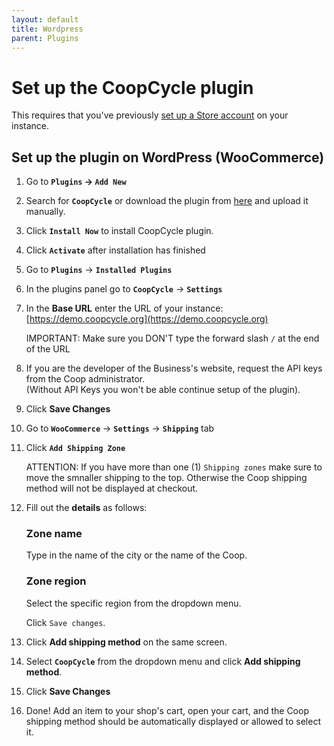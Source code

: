 ```yaml
---
layout: default
title: Wordpress
parent: Plugins
---
```


# Set up the CoopCycle plugin

This requires that you've previously [set up a Store account](/en/admin/stores/) on your instance.

## Set up the plugin on WordPress (WooCommerce)

1. Go to **`Plugins` → `Add New`**

2. Search for **`CoopCycle`** or download the plugin from [here](https://github.com/coopcycle/coopcycle-plugins/releases/download/wordpress-0.11.2/wordpress-0.11.2.zip) and upload it manually.

3. Click **`Install Now`** to install CoopCycle plugin.

4. Click **`Activate`** after installation has finished

5. Go to **`Plugins`** → **`Installed Plugins`**

6. In the plugins panel go to **`CoopCycle`** → **`Settings`**

7. In the **Base URL** enter the URL of your instance: [https://demo.coopcycle.org](https://demo.coopcycle.org)

   <div class="shadow p-3 mb-3 bg-white rounded border border-danger">
   <span class="badge badge-danger">IMPORTANT:</span>
   <span> Make sure you DON'T type the forward slash <code>/</code> at the end of the URL</span>
   </div>
   
8. If you are the developer of the Business's website, request the API keys from the Coop administrator.  
   (Without API Keys you won't be able continue setup of the plugin).

9.  Click **Save Changes** 


10. Go to **`WooCommerce`** → **`Settings`** → **`Shipping`** tab

11. Click **`Add Shipping Zone`**

    <div class="shadow p-3 mb-3 bg-white rounded border border-warning">
    <span class="badge badge-warning">ATTENTION:</span>
    <span> If you have more than one (1) <code>Shipping zones</code> make sure to move the smnaller shipping to the top. Otherwise the Coop shipping method will not be displayed at checkout.</span>
    </div>

12. Fill out the **details** as follows:

    ### Zone name
    Type in the name of the city or the name of the Coop.


    ### Zone region
    Select the specific region from the dropdown menu.

    <!--Click on **Limit to specific postcodes** to open an input field where you will need to enter a list of postcodes which correspond the delivery area. 
    Download/open this file below ↓ and copy the whole list of postcodes and paste it in the `Zone regions` under United Kingdom.-->

    Click `Save changes`.


13. Click **Add shipping method** on the same screen.


14. Select **`CoopCycle`** from the dropdown menu and click **Add shipping method**.

15. Click **Save Changes**

16. Done! Add an item to your shop's cart, open your cart, and the Coop shipping method should be automatically displayed or allowed to select it.

<!--Overview
--------

The CoopCycle plugin for WordPress allows to add a [shipping method](https://docs.woocommerce.com/document/setting-up-shipping-zones/) to WooCommerce,
and to transmit the shipping data to CoopCycle directly, using the API.

If one of your partners already has an e-commerce website based on WooCommerce, it the best way to have a seamless integration.

On CoopCycle, the shipping data sent will be attached to a [store](../_admin/stores.md), so you will need to create a store if you don't have one already.
The settings of the store modify the behavior of the plugin, in particular the configuration of the time slot used.

Obtaining an API token
----------------------

The first thing to do is to obtain an API token, so that the website running WooCommerce can interact with the CoopCycle API.

Go to Configuration › API, and click « Add ». Enter the name of the app (for example, the name of the website running WooCommerce), select the store you want to generate an API token for, and hit « Save ».

You should obtain a pair of credentials, a « API Key » and « API Secret », that you will need to configure the plugin.

Installing and configuring the plugin
-------------------------------------

The CoopCycle plugin for WooCommerce can be installed from [wordpress.org](https://wordpress.org/plugins/coopcycle/).

In the WordPress admin area, go to the Plugins page, and search for « coopcycle ».

In the settings page of the plugin, enter the base url of the CoopCycle instance, the « API Key » and « API Secret », and save changes.

Configuring WooCommerce
-----------------------

Once the CoopCycle plugin is configured, you need to add to a [shipping method to a zone](https://docs.woocommerce.com/document/setting-up-shipping-zones/#section-6).

Go to WooCommerce › Settings › Shipping. If you haven't already, click on « Add shipping zone », or edit one of your existing shipping zones.

Click on « Add shipping method », and select « CoopCycle ».

Once the shipping method has been added, you can configure it. The settings are the same as the standard [Flat Rate Shipping](https://docs.woocommerce.com/document/flat-rate-shipping/) method of WooCommerce.

The most important thing that you need to configure is the **shipping cost**.

Congratulations! 🎉

Now, when entering an address that matches with the shipping zone, customers will be allowed to choose the CoopCycle shipping method.-->
